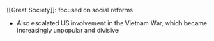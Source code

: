 
[[Great Society]]: focused on social reforms
- Also escalated US involvement in the Vietnam War, which became increasingly unpopular and divisive


